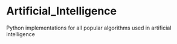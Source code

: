 # Artificial_Intelligence
Python implementations for all popular algorithms used in artificial intelligence
